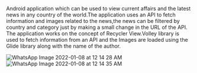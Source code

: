 Android application which can be used to view current affairs and the latest news in any
country of the world.The application uses an API to fetch information and images related 
to the news,the news can be filtered by country and category just by making a small change
in the URL of the API. The application works on the concept of Recycler View.Volley library
is used to fetch information from an API and the Images are loaded using the Glide library
along with the name of the author.



![WhatsApp Image 2022-01-08 at 12 14 28 AM](https://user-images.githubusercontent.com/74343156/148592664-ad963d8d-6448-4485-bd24-abb71acb8a63.jpeg)
![WhatsApp Image 2022-01-08 at 12 14 35 AM](https://user-images.githubusercontent.com/74343156/148592918-d9d3b026-f8ee-46b5-a0d7-cbdc0122b80a.jpeg)

